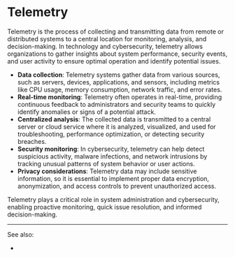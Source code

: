 
# Telemetry

Telemetry is the process of collecting and transmitting data from remote or distributed systems to a central location for monitoring, analysis, and decision-making. In technology and cybersecurity, telemetry allows organizations to gather insights about system performance, security events, and user activity to ensure optimal operation and identify potential issues.

- **Data collection**: Telemetry systems gather data from various sources, such as servers, devices, applications, and sensors, including metrics like CPU usage, memory consumption, network traffic, and error rates.
- **Real-time monitoring**: Telemetry often operates in real-time, providing continuous feedback to administrators and security teams to quickly identify anomalies or signs of a potential attack.
- **Centralized analysis**: The collected data is transmitted to a central server or cloud service where it is analyzed, visualized, and used for troubleshooting, performance optimization, or detecting security breaches.
- **Security monitoring**: In cybersecurity, telemetry can help detect suspicious activity, malware infections, and network intrusions by tracking unusual patterns of system behavior or user actions.
- **Privacy considerations**: Telemetry data may include sensitive information, so it is essential to implement proper data encryption, anonymization, and access controls to prevent unauthorized access.

Telemetry plays a critical role in system administration and cybersecurity, enabling proactive monitoring, quick issue resolution, and informed decision-making.

---

See also:

- 